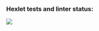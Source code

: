 ### Hexlet tests and linter status:
<a href="https://codeclimate.com/github/meshe300/java-project-61/maintainability"><img src="https://api.codeclimate.com/v1/badges/2a6269c1770546b94239/maintainability" /></a>
